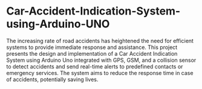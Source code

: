 # Car-Accident-Indication-System-using-Arduino-UNO
The increasing rate of road accidents has heightened the need for efficient systems to provide immediate response and assistance. This project presents the design and implementation of a Car Accident Indication System using Arduino Uno integrated with GPS, GSM, and a collision sensor to detect accidents and send real-time alerts to predefined contacts or emergency services. The system aims to reduce the response time in case of accidents, potentially saving lives.
